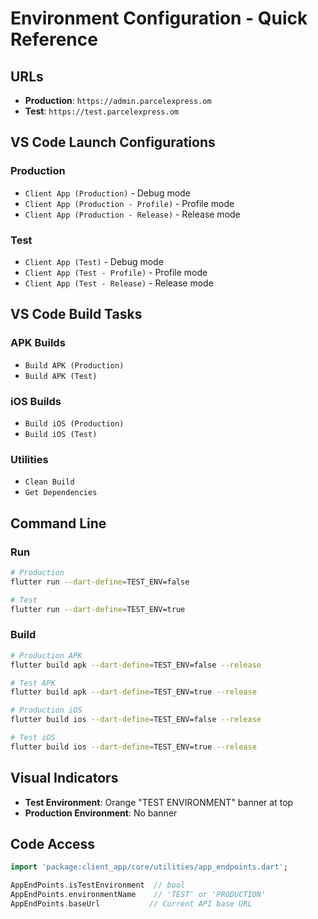 # Environment Configuration - Quick Reference

## URLs
- **Production**: `https://admin.parcelexpress.om`
- **Test**: `https://test.parcelexpress.om`

## VS Code Launch Configurations

### Production
- `Client App (Production)` - Debug mode
- `Client App (Production - Profile)` - Profile mode  
- `Client App (Production - Release)` - Release mode

### Test
- `Client App (Test)` - Debug mode
- `Client App (Test - Profile)` - Profile mode
- `Client App (Test - Release)` - Release mode

## VS Code Build Tasks

### APK Builds
- `Build APK (Production)`
- `Build APK (Test)`

### iOS Builds  
- `Build iOS (Production)`
- `Build iOS (Test)`

### Utilities
- `Clean Build`
- `Get Dependencies`

## Command Line

### Run
```bash
# Production
flutter run --dart-define=TEST_ENV=false

# Test  
flutter run --dart-define=TEST_ENV=true
```

### Build
```bash
# Production APK
flutter build apk --dart-define=TEST_ENV=false --release

# Test APK
flutter build apk --dart-define=TEST_ENV=true --release

# Production iOS
flutter build ios --dart-define=TEST_ENV=false --release

# Test iOS
flutter build ios --dart-define=TEST_ENV=true --release
```

## Visual Indicators
- **Test Environment**: Orange "TEST ENVIRONMENT" banner at top
- **Production Environment**: No banner

## Code Access
```dart
import 'package:client_app/core/utilities/app_endpoints.dart';

AppEndPoints.isTestEnvironment  // bool
AppEndPoints.environmentName    // 'TEST' or 'PRODUCTION'
AppEndPoints.baseUrl           // Current API base URL
``` 
